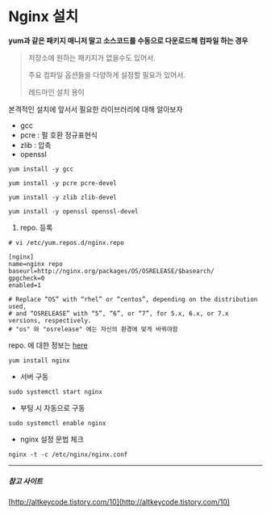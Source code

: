 # Nginx 설치

**yum과 같은 패키지 매니저 말고 소스코드를 수동으로 다운로드해 컴파일 하는 경우**

> 저장소에 원하는 패키지가 없을수도 있어서.
>
> 주요 컴파일 옵션들을 다양하게 설정할 필요가 있어서.
>
> 레드마인 설치 용이

본격적인 설치에 앞서서 필요한 라이브러리에 대해 알아보자

* gcc
* pcre : 펄 호환 정규표현식
* zlib : 압축 
* openssl

~~~shell
yum install -y gcc

yum install -y pcre pcre-devel

yum install -y zlib zlib-devel

yum install -y openssl openssl-devel
~~~



1. repo. 등록

~~~shell
# vi /etc/yum.repos.d/nginx.repo

[nginx]
name=nginx repo
baseurl=http://nginx.org/packages/OS/OSRELEASE/$basearch/
gpgcheck=0
enabled=1

# Replace “OS” with “rhel” or “centos”, depending on the distribution used, 
# and “OSRELEASE” with “5”, “6”, or “7”, for 5.x, 6.x, or 7.x versions, respectively.
# "os" 와 "osrelease" 에는 자신의 환경에 맞게 바꿔야함
~~~

repo. 에 대한 정보는 [here](http://nginx.org/en/linux_packages.html#stable)

~~~shell
yum install nginx
~~~

* 서버 구동

~~~shell
sudo systemctl start nginx
~~~

* 부팅 시 자동으로 구동

~~~shell
sudo systemctl enable nginx
~~~

* nginx 설정 문법 체크

~~~shell
nginx -t -c /etc/nginx/nginx.conf
~~~









<hr>

##### 참고 사이트

[http://altkeycode.tistory.com/10](http://altkeycode.tistory.com/10)

